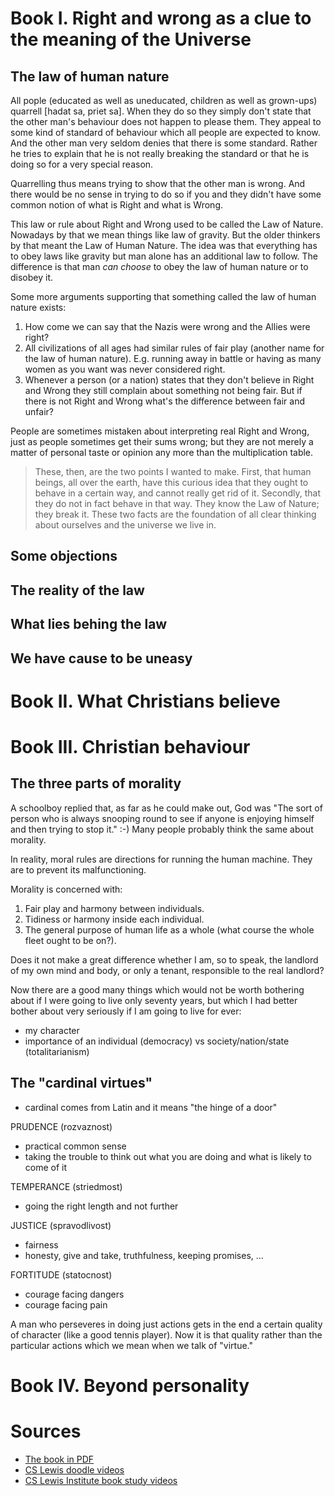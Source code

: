 # Book I. Right and wrong as a clue to the meaning of the Universe

## The law of human nature

All pople (educated as well as uneducated, children as well as grown-ups) quarrell [hadat sa, priet sa]. When they do so they simply don't state that the other man's behaviour does not happen to please them. They appeal to some kind of standard of behaviour which all people are expected to know. And the other man very seldom denies that there is some standard. Rather he tries to explain that he is not really breaking the standard or that he is doing so for a very special reason.

Quarrelling thus means trying to show that the other man is wrong. And there would be no sense in trying to do so if you and they didn't have some common notion of what is Right and what is Wrong.

This law or rule about Right and Wrong used to be called the Law of Nature. Nowadays by that we mean things like law of gravity. But the older thinkers by that meant the Law of Human Nature. The idea was that everything has to obey laws like gravity but man alone has an additional law to follow. The difference is that man *can choose* to obey the law of human nature or to disobey it.

Some more arguments supporting that something called the law of human nature exists:

1. How come we can say that the Nazis were wrong and the Allies were right?
2. All civilizations of all ages had similar rules of fair play (another name for the law of human nature). E.g. running away in battle or having as many women as you want was never considered right.
3. Whenever a person (or a nation) states that they don't believe in Right and  Wrong they still complain about something not being fair. But if there is not Right and Wrong what's the difference between fair and unfair?

People are sometimes mistaken about interpreting real Right and Wrong, just as people sometimes get their sums wrong; but they are not merely a matter of personal taste or opinion any more than the multiplication table.

> These, then, are the two points I wanted to make. First, that human beings, all over the earth, have this curious idea that they ought to behave in a certain way, and cannot really get rid of it. Secondly, that they do not in fact behave in that way. They know the Law of Nature; they break it. These two facts are the foundation of all clear thinking about ourselves and the universe we live in.

## Some objections

## The reality of the law

## What lies behing the law

## We have cause to be uneasy

# Book II. What Christians believe

# Book III. Christian behaviour

## The three parts of morality

A schoolboy replied that, as far as he could make out, God was "The sort of person who is always snooping round to see if anyone is enjoying himself and then trying to stop it." :-) Many people probably think the same about morality.

In reality, moral rules are directions for running the human machine. They are to prevent its malfunctioning.

Morality is concerned with:

1. Fair play and harmony between individuals.
2. Tidiness or harmony inside each individual. 
3. The general purpose of human life as a whole (what course the whole fleet ought to be on?).

Does it not make a great difference whether I am, so to speak, the landlord of my own mind and body, or only a tenant, responsible to the real landlord?

Now there are a good many things which would not be worth bothering about if I were going to live only seventy years, but which I had better bother about very seriously if I am going to live for ever:

* my character
* importance of an individual (democracy) vs society/nation/state (totalitarianism)

## The "cardinal virtues"

* cardinal comes from Latin and it means "the hinge of a door"

PRUDENCE (rozvaznost)

* practical common sense
* taking the trouble to think out what you are doing and what is likely to come of it

TEMPERANCE (striedmost)

* going the right length and not further

JUSTICE (spravodlivost)

* fairness
* honesty, give and take, truthfulness, keeping promises, ...

FORTITUDE (statocnost)

* courage facing dangers
* courage facing pain

A man who perseveres in doing just actions gets in the end a certain quality of character (like a good tennis player). Now it is that quality rather than the particular actions which we mean when we talk of "virtue."

# Book IV. Beyond personality

# Sources

* [The book in PDF](https://www.dacc.edu/assets/pdfs/PCM/merechristianitylewis.pdf)
* [CS Lewis doodle videos](https://youtu.be/QmHXYhpEDfM)
* [CS Lewis Institute book study videos](https://youtu.be/KeBU5yck2ss)

